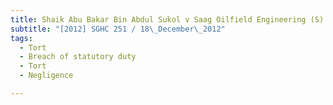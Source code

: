 ```yaml
---
title: Shaik Abu Bakar Bin Abdul Sukol v Saag Oilfield Engineering (S) Pte Ltd and another 
subtitle: "[2012] SGHC 251 / 18\_December\_2012"
tags:
  - Tort
  - Breach of statutory duty
  - Tort
  - Negligence

---
```


